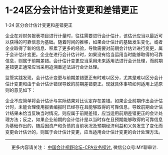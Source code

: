 ﻿1-24区分会计估计变更和差错更正
=================

  

1-24 区分会计估计变更和差错更正

企业在对财务报表项目进行计量时，往往需要进行会计估计，该估计应当以最近可以获得的可靠信息为基础。随着时间的推移，如果会计估计的基础发生变化，或者企业取得了新的信息、积累了更多的经验，导致需要对前期会计估计进行变更，属于会计估计变更。企业在进行会计估计时，如果没有恰当运用当时能够取得的可靠信息，则属于前期差错。会计估计变更应当采用未来适用法进行会计处理，而前期差错更正通常应当采用追溯重述法进行会计处理。

监管实践发现，会计估计变更与前期差错更正有时难以区分，尤其是难以区分会计估计变更和由于会计估计错误导致的前期差错更正。现就具体事项如何适用上述原则的意见如下：

企业不应简单将会计估计与实际结果对比认定存在差错。如果企业前期作出会计估计时，未能合理使用报表编报时已经存在且能够取得的可靠信息，导致前期会计估计结果未恰当反映当时情况，则应属于前期差错，应当适用前期差错更正的会计处理方法；反之，如果企业前期的会计估计是以当时存在且预期能够取得的可靠信息为基础作出的，随后因资产和负债的当前状况及预期经济利益和义务发生了变化而变更会计估计的，则属于会计估计变更，应当适用会计估计变更的会计处理方法。

* * *

     更多内容请关注： [中国会计视野论坛-CPA业务探讨.](https://bbs.esnai.com/thread-5354530-1-3.html) 微信公众号:MY聊审计.